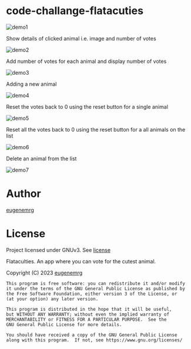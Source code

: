# code-challange-flatacuties
![demo1](/demo/demo01.gif)

Show details of clicked animal i.e. image and number of votes

![demo2](/demo/demo02.gif)

Add number of votes for each animal and display number of votes

![demo3](/demo/demo03.gif)

Adding a new animal

![demo4](/demo/demo04.gif)

Reset the votes back to 0 using the reset button for a single animal

![demo5](/demo/demo05.gif)

Reset all the votes back to 0 using the reset button for a all animals on the list

![demo6](/demo/demo06.gif)

Delete an animal from the list

![demo7](/demo/demo07.gif)

# Author
[eugenemrg](https://github.com/eugenemrg) 

# License
Project licensed under GNUv3. See [license](/LICENSE)

Flataculties. An app where you can vote for the cutest animal.

Copyright (C) 2023  [eugenemrg](https://github.com/eugenemrg) 

    This program is free software: you can redistribute it and/or modify
    it under the terms of the GNU General Public License as published by
    the Free Software Foundation, either version 3 of the License, or
    (at your option) any later version.

    This program is distributed in the hope that it will be useful,
    but WITHOUT ANY WARRANTY; without even the implied warranty of
    MERCHANTABILITY or FITNESS FOR A PARTICULAR PURPOSE.  See the
    GNU General Public License for more details.

    You should have received a copy of the GNU General Public License
    along with this program.  If not, see https://www.gnu.org/licenses/